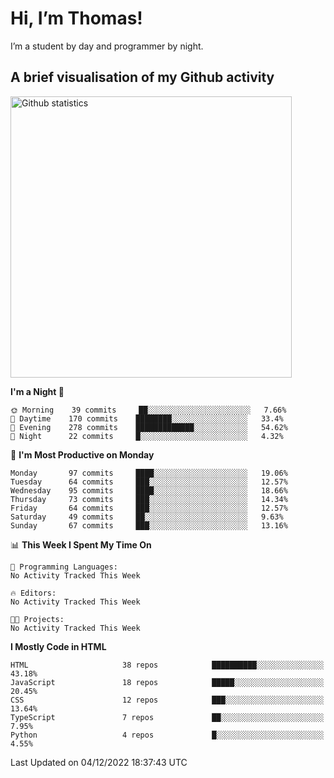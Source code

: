 # Hi, I’m Thomas!
I’m a student by day and programmer by night.

## A brief visualisation of my Github activity

<img title="My Github statistics" alt="Github statistics" width="450px" src="https://github-readme-stats.vercel.app/api?username=thomasrettig&show_icons=true&include_all_commits=true&count_private=true&&hide=issues&theme=tokyonight&border_radius=6px"/>

<!--START_SECTION:waka-->
**I'm a Night 🦉** 

```text
🌞 Morning    39 commits     ██░░░░░░░░░░░░░░░░░░░░░░░   7.66% 
🌆 Daytime    170 commits    ████████░░░░░░░░░░░░░░░░░   33.4% 
🌃 Evening    278 commits    █████████████░░░░░░░░░░░░   54.62% 
🌙 Night      22 commits     █░░░░░░░░░░░░░░░░░░░░░░░░   4.32%

```
📅 **I'm Most Productive on Monday** 

```text
Monday       97 commits     ████░░░░░░░░░░░░░░░░░░░░░   19.06% 
Tuesday      64 commits     ███░░░░░░░░░░░░░░░░░░░░░░   12.57% 
Wednesday    95 commits     ████░░░░░░░░░░░░░░░░░░░░░   18.66% 
Thursday     73 commits     ███░░░░░░░░░░░░░░░░░░░░░░   14.34% 
Friday       64 commits     ███░░░░░░░░░░░░░░░░░░░░░░   12.57% 
Saturday     49 commits     ██░░░░░░░░░░░░░░░░░░░░░░░   9.63% 
Sunday       67 commits     ███░░░░░░░░░░░░░░░░░░░░░░   13.16%

```


📊 **This Week I Spent My Time On** 

```text
💬 Programming Languages: 
No Activity Tracked This Week

🔥 Editors: 
No Activity Tracked This Week

🐱‍💻 Projects: 
No Activity Tracked This Week

```

**I Mostly Code in HTML** 

```text
HTML                     38 repos            ██████████░░░░░░░░░░░░░░░   43.18% 
JavaScript               18 repos            █████░░░░░░░░░░░░░░░░░░░░   20.45% 
CSS                      12 repos            ███░░░░░░░░░░░░░░░░░░░░░░   13.64% 
TypeScript               7 repos             ██░░░░░░░░░░░░░░░░░░░░░░░   7.95% 
Python                   4 repos             █░░░░░░░░░░░░░░░░░░░░░░░░   4.55%

```



 Last Updated on 04/12/2022 18:37:43 UTC
<!--END_SECTION:waka-->
